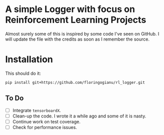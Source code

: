 # A simple Logger with focus on Reinforcement Learning Projects

Almost surely some of this is inspired by some code I've seen on GitHub. I will
update the file with the credits as soon as I remember the source.

# Installation

This should do it:

```bash
pip install git+https://github.com/floringogianu/rl_logger.git
```


## To Do

- [ ] Integrate `tensorboardX`.
- [ ] Clean-up the code. I wrote it a while ago and some of it is nasty.
- [ ] Continue work on test coverage.
- [ ] Check for performance issues.
